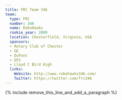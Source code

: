 ```yaml
---
title: FRC Team 346
team:
  type: FRC
  number: 346
  name: RoboHawks
  rookie_year: 2000
  location: Chesterfield, Virginia, USA
  sponsors:
  - Rotary Club of Chester
  - GE
  - DuPont
  - EPI
  - Lloyd C Bird High
  links:
    Website: http://www.robohawks346.com/
    Twitter: https://twitter.com/frc346
---
```


{% include remove_this_line_and_add_a_paragraph %}